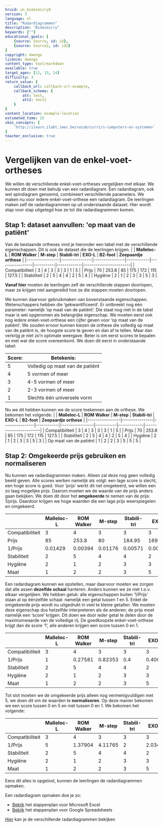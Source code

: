 ```yaml
---
hruid: un_biomimicry8
version: 3
language: nl
title: "Radardiagrammen"
description: "Biomimicry"
keywords: [""]
educational_goals: [
    {source: Source, id: id}, 
    {source: Source2, id: id2}
]
copyright: dwengo
licence: dwengo
content_type: text/markdown
available: true
target_ages: [12, 13, 14]
difficulty: 3
return_value: {
    callback_url: callback-url-example,
    callback_schema: {
        att: test,
        att2: test2
    }
}
content_location: example-location
estimated_time: 15
skos_concepts: [
    'http://ilearn.ilabt.imec.be/vocab/curr1/s-computers-en-systemen'
]
teacher_exclusive: true
---
```


# Vergelijken van de enkel-voet-ortheses
We willen de verschillende enkel-voet-ortheses vergelijken met elkaar. We kunnen dit doen met behulp van een radardiagram. Een radardiagram, ook wel spindiagram genoemd, combineert verschillende parameters. We maken nu voor iedere enkel-voet-orthese een radardiagram.
De leerlingen maken zelf de radardiagrammen op uit onderstaande dataset. Hier wordt stap voor stap uitgelegd hoe ze tot die radardiagrammen komen.


## Stap 1: dataset aanvullen: 'op maat van de patiënt' 

Van de bestaande ortheses vind je hieronder een tabel met de verschillende eigenschappen. Dit is ook de dataset die de leerlingen krijgen.
|                 | **Malleloc-L** | **ROM Walker** | **M-step** | **Stabili-tri** | **EXO-L** | **B2-foot** | **Zeepaardje orthese** |
|-----------------|----------------|----------------|------------|-----------------|-----------|-------------|------------------------|
| Compatibiliteit | 3              | 4              | 3          | 3               | 3         | 1           | 5 |
| Prijs           | 70             | 253.8          | 85         | 175          | 172     | 115       | 127.5 |
| Stabiliteit     | 2              | 5              | 4          | 4               | 2         | 5           | 4 | 
| Hygiëne         | 2              | 1              | 2          | 3               | 3         | 5           | 3 |

**Vanaf hier** moeten de leerlingen zelf de verschillende stappen doorlopen, maar ze krijgen niet aangereikd hoe ze die stappen moeten doorlopen. 

We kunnen daarvoor gebruikmaken van bovenstaande eigenschappen. Wetenschappers hebben die ‘gekwantificeerd’. 
Er ontbreekt nog één parameter: namelijk ‘op maat van de patiënt’. Die staat nog niet in de tabel maar is wel opgenomen als belangrijke eigenschap. We moeten eerst ook nog iedere enkel-voet-orthese een cijfer geven voor ‘op maat van de patiënt’. We zouden ervoor kunnen kiezen de orthese die volledig op maat van de patiënt is, de hoogste score te geven en dan af te tellen. Maar dan verkrijg je niet zo’n optimale weergave. Beter is om eerst scores te bepalen en met wat die score overeenkomt. We doen dit eerst in onderstaande tabel:

| **Score:** | **Betekenis:**                  |
|------------|---------------------------------|
| 5          | Volledig op maat van de patiënt |
| 4          | 5 vormen of meer                |
| 3          | 4-5 vormen of meer              |
| 2          | 2-3 vormen of meer              |
| 1          | Slechts één universele vorm     |

Nu we dit hebben kunnen we de score toekennen aan de orthese. We bekomen het volgende:
|                 | **Malleloc-L** | **ROM Walker** | **M-step** | **Stabili-tri** | **EXO-L** | **B2-foot** | **Zeepaardje orthese** |
|-----------------|----------------|----------------|------------|-----------------|-----------|-------------|------------------------|
| Compatibiliteit | 3              | 4              | 3          | 3               | 3         | 1           | 5 | 
| Prijs           | 70             | 253.8          | 85         | 175          | 172     | 115       | 127.5 |
| Stabiliteit     | 2              | 5              | 4          | 4               | 2         | 5           | 4 |
| Hygiëne         | 2              | 1              | 2          | 3               | 3         | 5           | 3 |
| Op maat van de patiënt | 1 | 2 | 2 | 3 | 5 | 5 | 5 |

## Stap 2: Omgekeerde prijs gebruiken en normaliseren

Nu kunnen we radardiagrammen maken. Alleen zal deze nog geen volledig beeld geven. Alle scores werken namelijk als volgt: een lage score is slecht, een hoge score is goed. Voor ‘prijs’ werkt dit net omgekeerd, we willen een zo laag mogelijke prijs. Daarom moeten we de waarde van de prijs anders gaan bekijken. We doen dit door het **omgekeerde** te nemen van de prijs: 1/prijs. Daardoor krijgen we hoge waarden die een lage prijs weerspiegelen en omgekeerd. 

|                 | **Malleloc-L** | **ROM Walker** | **M-step** | **Stabili-tri** | **EXO-L** | **B2-foot** | **Zeepaardje orthese** |
|-----------------|----------------|----------------|------------|-----------------|-----------|-------------|------------------------|
| Compatibiliteit | 3              | 4              | 3          | 3               | 3         | 1           | 5 |
| Prijs           | 85             | 253.8          | 80         | 184.95          | 169       | 100         | 127.5 |
| 1/Prijs         | 0.01429    | 0.00394        | 0.01176     | 0.00571        | 0.005817  | 0.0087 | 0.00784 |
| Stabiliteit     | 2              | 5              | 4          | 4               | 2         | 5           | 4 | 
| Hygiëne         | 2              | 1              | 2          | 3               | 3         | 5           |3 |
| Maat| 1 | 2 | 2 | 3 | 5 | 5 | 5 |

Een radardiagram kunnen we opstellen, maar daarvoor moeten we zorgen dat alle assen **dezelfde schaal** hanteren. Anders kunnen we ze niet t.o.v. elkaar vergelijken. We hebben geluk: alle eigenschappen buiten ‘1/Prijs’ staan al op éénzelfde schaal: namelijk een getal tussen 1 en 5. Enkel de omgekeerde prijs wordt nu uitgedrukt in veel te kleine getallen. We moeten deze eigenschap dus hetzelfde interpreteren als de anderen; de prijs moet namelijk een ‘score’ krijgen. Dit doen we door ieder getal te delen door de maximumwaarde van de volledige rij. De goedkoopste enkel-voet-orthese krijgt dan de score ‘1’, alle anderen krijgen een score tussen 0 en 1.

|                 | **Malleloc-L** | **ROM Walker** | **M-step** | **Stabili-tri** | **EXO-L** | **B2-foot** | **Zeepaardje orthese** |
|-----------------|----------------|----------------|------------|-----------------|-----------|-------------|------------------------|
| Compatibiliteit | 3              | 4              | 3          | 3               | 3         | 1           | 5 |
| 1/Prijs         | 1       | 0.27581        | 0.82353     | 0.4       | 0.40698  | 0.6087 | 0.54902 |
| Stabiliteit     | 2              | 5              | 4          | 4               | 2         | 5           | 4 | 
| Hygiëne         | 2              | 1              | 2          | 3               | 3         | 5           |3 |
| Maat| 1 | 2 | 2 | 3 | 5 | 5 | 5 |

Tot slot moeten we de omgekeerde prijs alleen nog vermenigvuldigen met 5, we doen dit om de waarden te **normaliseren**. Op deze manier bekomen we een score tussen 0 en 5 en niet tussen 0 en 1. We bekomen het volgende:

|                 | **Malleloc-L** | **ROM Walker** | **M-step** | **Stabili-tri** | **EXO-L** | **B2-foot** | **Zeepaardje orthese** |
|-----------------|----------------|----------------|------------|-----------------|-----------|-------------|------------------------|
| Compatibiliteit | 3              | 4              | 3          | 3               | 3         | 1           | 5 |
| 1/Prijs         | 5       | 1.37904       | 4.11765          | 2        | 2.03488  | 3.04348           | 2.7451 |
| Stabiliteit     | 2              | 5              | 4          | 4               | 2         | 5           | 4 | 
| Hygiëne         | 2              | 1              | 2          | 3               | 3         | 5           |3 |
| Maat| 1 | 2 | 2 | 3 | 5 | 5 | 5 |


Eens dit alles is opgelost, kunnen de leerlingen de radardiagrammen opmaken.

Een radardiagram opmaken doe je zo:
* [Bekijk](embed/Radardiagram_Excel.pdf "pdf") het stappenplan voor Microsoft Excel
* [Bekijk](embed/Radardiagram_Spreadsheets.pdf "pdf") het stappenplan voor Google Spreadsheets 

[Hier](embed/Radardiagram_orthese.pdf "pdf") kan je de verschillende radardiagrammen bekijken
